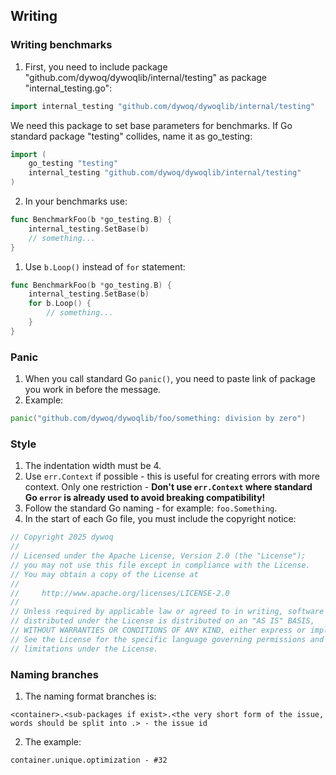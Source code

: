 ## Writing

### Writing benchmarks
1. First, you need to include package "github.com/dywoq/dywoqlib/internal/testing" as package "internal_testing.go":
```go
import internal_testing "github.com/dywoq/dywoqlib/internal/testing"
```
We need this package to set base parameters for benchmarks.
If Go standard package "testing" collides, name it as go_testing:
```go
import (
	go_testing "testing"
	internal_testing "github.com/dywoq/dywoqlib/internal/testing"
)
```
2. In your benchmarks use:
```go
func BenchmarkFoo(b *go_testing.B) {
	internal_testing.SetBase(b)
	// something...
}
```
1. Use `b.Loop()` instead of `for` statement:
```go
func BenchmarkFoo(b *go_testing.B) {
	internal_testing.SetBase(b)
	for b.Loop() {
		// something...
	}
}
```

### Panic
1. When you call standard Go `panic()`, you need to paste link of package you work in before the message.
2. Example:
```go
panic("github.com/dywoq/dywoqlib/foo/something: division by zero")
```

### Style
1. The indentation width must be 4.
2. Use `err.Context` if possible - this is useful for creating errors with more context. Only one restriction - **Don't use `err.Context` where standard Go `error` is already used to avoid breaking compatibility!**
3. Follow the standard Go naming - for example: `foo.Something`.
4. In the start of each Go file, you must include the copyright notice:
```go
// Copyright 2025 dywoq
//
// Licensed under the Apache License, Version 2.0 (the "License");
// you may not use this file except in compliance with the License.
// You may obtain a copy of the License at
//
//     http://www.apache.org/licenses/LICENSE-2.0
//
// Unless required by applicable law or agreed to in writing, software
// distributed under the License is distributed on an "AS IS" BASIS,
// WITHOUT WARRANTIES OR CONDITIONS OF ANY KIND, either express or implied.
// See the License for the specific language governing permissions and
// limitations under the License.
```

### Naming branches
1. The naming format branches is:
```
<container>.<sub-packages if exist>.<the very short form of the issue, words should be split into .> - the issue id
```

2. The example:
```
container.unique.optimization - #32
```
